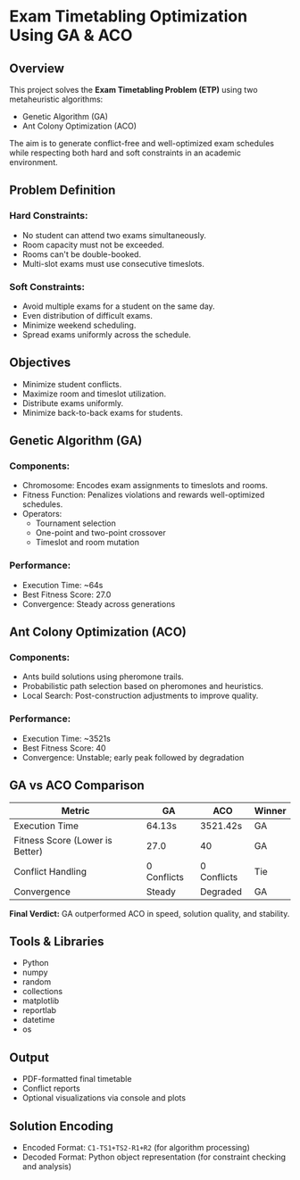 # Exam Timetabling Optimization Using GA & ACO

## Overview

This project solves the **Exam Timetabling Problem (ETP)** using two metaheuristic algorithms:
- Genetic Algorithm (GA)
- Ant Colony Optimization (ACO)

The aim is to generate conflict-free and well-optimized exam schedules while respecting both hard and soft constraints in an academic environment.

## Problem Definition

### Hard Constraints:
- No student can attend two exams simultaneously.
- Room capacity must not be exceeded.
- Rooms can't be double-booked.
- Multi-slot exams must use consecutive timeslots.

### Soft Constraints:
- Avoid multiple exams for a student on the same day.
- Even distribution of difficult exams.
- Minimize weekend scheduling.
- Spread exams uniformly across the schedule.

## Objectives
- Minimize student conflicts.
- Maximize room and timeslot utilization.
- Distribute exams uniformly.
- Minimize back-to-back exams for students.

## Genetic Algorithm (GA)

### Components:
- Chromosome: Encodes exam assignments to timeslots and rooms.
- Fitness Function: Penalizes violations and rewards well-optimized schedules.
- Operators:
  - Tournament selection
  - One-point and two-point crossover
  - Timeslot and room mutation

### Performance:
- Execution Time: ~64s
- Best Fitness Score: 27.0
- Convergence: Steady across generations

## Ant Colony Optimization (ACO)

### Components:
- Ants build solutions using pheromone trails.
- Probabilistic path selection based on pheromones and heuristics.
- Local Search: Post-construction adjustments to improve quality.

### Performance:
- Execution Time: ~3521s
- Best Fitness Score: 40
- Convergence: Unstable; early peak followed by degradation

## GA vs ACO Comparison

| Metric | GA | ACO | Winner |
|--------|----|-----|--------|
| Execution Time | 64.13s | 3521.42s | GA |
| Fitness Score (Lower is Better) | 27.0 | 40 | GA |
| Conflict Handling | 0 Conflicts | 0 Conflicts | Tie |
| Convergence | Steady | Degraded | GA |

**Final Verdict:** GA outperformed ACO in speed, solution quality, and stability.

## Tools & Libraries

- Python
- numpy
- random
- collections
- matplotlib
- reportlab
- datetime
- os

## Output

- PDF-formatted final timetable
- Conflict reports
- Optional visualizations via console and plots

## Solution Encoding

- Encoded Format: `C1-TS1+TS2-R1+R2` (for algorithm processing)
- Decoded Format: Python object representation (for constraint checking and analysis)

